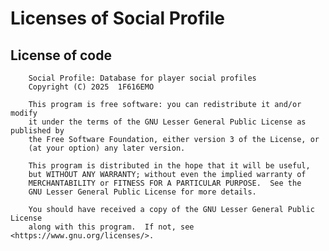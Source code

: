 # Licenses of Social Profile

## License of code

        Social Profile: Database for player social profiles
        Copyright (C) 2025  1F616EMO

        This program is free software: you can redistribute it and/or modify
        it under the terms of the GNU Lesser General Public License as published by
        the Free Software Foundation, either version 3 of the License, or
        (at your option) any later version.

        This program is distributed in the hope that it will be useful,
        but WITHOUT ANY WARRANTY; without even the implied warranty of
        MERCHANTABILITY or FITNESS FOR A PARTICULAR PURPOSE.  See the
        GNU Lesser General Public License for more details.

        You should have received a copy of the GNU Lesser General Public License
        along with this program.  If not, see <https://www.gnu.org/licenses/>.